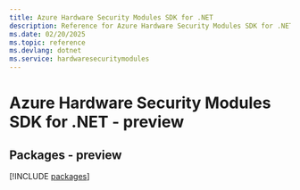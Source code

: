 ```yaml
---
title: Azure Hardware Security Modules SDK for .NET
description: Reference for Azure Hardware Security Modules SDK for .NET
ms.date: 02/20/2025
ms.topic: reference
ms.devlang: dotnet
ms.service: hardwaresecuritymodules
---
```

# Azure Hardware Security Modules SDK for .NET - preview
## Packages - preview
[!INCLUDE [packages](hardware-security-modules-index.md)]